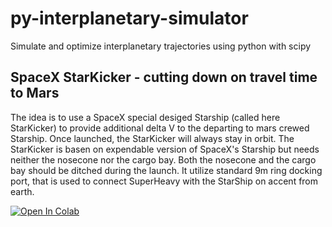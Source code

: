 # py-interplanetary-simulator

Simulate and optimize interplanetary trajectories using python with scipy

## SpaceX StarKicker - cutting down on travel time to Mars

The idea is to use a SpaceX special desiged Starship (called here StarKicker) to provide additional
delta V to the departing to mars crewed Starship. Once launched, the StarKicker will always stay
in orbit. The StarKicker is basen on expendable version of SpaceX's Starship but needs neither
the nosecone nor the cargo bay. Both the nosecone and the cargo bay should be ditched during
the launch. It utilize standard 9m ring docking port, that is used to connect SuperHeavy
with the StarShip on accent from earth.

[![Open In Colab](https://colab.research.google.com/assets/colab-badge.svg)](https://colab.research.google.com/github/borisbrodski/py-interplanetary-simulator/blob/master/StarKicker%20-%20cutting%20down%20on%20travel%20time%20to%20Mars/Calculate_mission_profile.ipynb)
